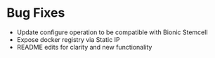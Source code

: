 # Bug Fixes

- Update configure operation to be compatible with Bionic Stemcell
- Expose docker registry via Static IP
- README edits for clarity and new functionality
